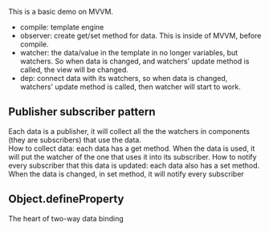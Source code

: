 This is a basic demo on MVVM.

* compile: template engine
* observer: create get/set method for data. This is inside of MVVM, before compile.
* watcher: the data/value in the template in no longer variables, but watchers. So when data is changed, and watchers' update method is called, the view will be changed.
* dep: connect data with its watchers, so when data is changed, watchers' update method is called, then watcher will start to work.

## Publisher subscriber pattern
Each data is a publisher, it will collect all the the watchers in components (they are subscribers) that use the data. </br>
How to collect data: each data has a get method. When the data is used, it will put the watcher of the one that uses it into its subscriber.
How to notify every subscriber that this data is updated: each data also has a set method. When the data is changed, in set method, it will notify every subscriber


## Object.defineProperty
The heart of two-way data binding
